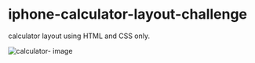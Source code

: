 # iphone-calculator-layout-challenge
calculator layout using HTML and CSS only.

![calculator- image](https://user-images.githubusercontent.com/62570430/177111205-0e4e9ad0-4adc-4c55-9eba-27382b63660b.png)
